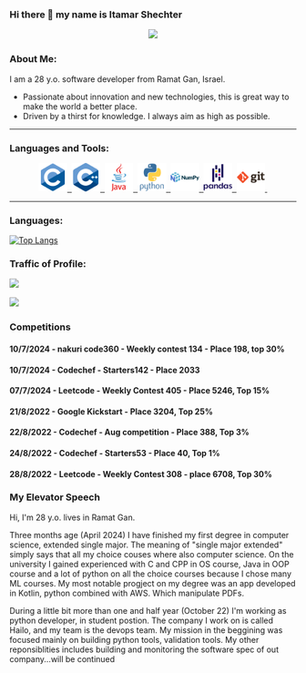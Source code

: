 ### Hi there 👋 my name is Itamar Shechter

<p align='center'>
  <a href="https://www.linkedin.com/in/itamar-shechter/">
    <img src="https://img.shields.io/badge/linkedin-%230077B5.svg?&style=for-the-badge&logo=linkedin&logoColor=white" />
  </a> 
</p>


### About Me:
I am a 28 y.o. software developer from Ramat Gan, Israel.

- Passionate about innovation and new technologies, this is great way to make the world a better place.
- Driven by a thirst for knowledge. I always aim as high as possible.

---


### Languages and Tools:

<p align='center'>
  <a href="https://en.wikipedia.org/wiki/C_(programming_language)">
    <img src="https://github.com/devicons/devicon/blob/master/icons/c/c-original.svg" title="C" alt="C" width="50" height="50" background-color="white"/>&nbsp;
  </a>
  <a href="https://en.wikipedia.org/wiki/C%2B%2B">
    <img src="https://github.com/devicons/devicon/blob/master/icons/cplusplus/cplusplus-original.svg" title="C++" alt="C++" width="50" height="50"/>&nbsp;
  </a>
  <a href="https://en.wikipedia.org/wiki/Java_(programming_language)">
    <img src="https://github.com/devicons/devicon/blob/master/icons/java/java-original-wordmark.svg" title="Java" alt="Java" width="50" height="50"/>&nbsp;
  </a>
  <a href="https://en.wikipedia.org/wiki/Python_(programming_language)">
    <img src="https://github.com/devicons/devicon/blob/master/icons/python/python-original-wordmark.svg" title="Python" alt="Python" width="50" height="50"/>&nbsp;
  </a>
  <a href="https://en.wikipedia.org/wiki/NumPy">
    <img src="https://github.com/devicons/devicon/blob/master/icons/numpy/numpy-original-wordmark.svg" title="Numpy" alt="Numpy" width="50" height="50"/>&nbsp;
  </a>
  <a href="https://en.wikipedia.org/wiki/Pandas_(software)">
    <img src="https://github.com/devicons/devicon/blob/master/icons/pandas/pandas-original-wordmark.svg" title="Pandas" alt="Pandas" width="50" height="50"/>&nbsp;
  </a>
  <a href="https://en.wikipedia.org/wiki/Git">
    <img src="https://github.com/devicons/devicon/blob/master/icons/git/git-original-wordmark.svg" title="Git" alt="Git" width="50" height="50"/>&nbsp;
  </a>
</p>

---

<!--
**itamar-sh/itamar-sh** is a ✨ _special_ ✨ repository because its `README.md` (this file) appears on your GitHub profile.

Here are some ideas to get you started:

- 🔭 I’m currently working on ...
- 🌱 I’m currently learning ...
- 👯 I’m looking to collaborate on ...
- 🤔 I’m looking for help with ...
- 💬 Ask me about ...
- 📫 How to reach me: ...
- 😄 Pronouns: ...
- ⚡ Fun fact: ...

for future development of ReadMe:
https://docs.github.com/en/get-started/writing-on-github/getting-started-with-writing-and-formatting-on-github/basic-writing-and-formatting-syntax
https://getemoji.com/

-->
### Languages:
[![Top Langs](https://github-readme-stats.vercel.app/api/top-langs/?username=itamar-sh)](https://github.com/anuraghazra/github-readme-stats)
### Traffic of Profile:
![](https://komarev.com/ghpvc/?username=itamar-sh&style=for-the-badge&label=PROFILE+VIEWS)


![](https://hit.yhype.me/github/profile?user_id=84578656)


### Competitions

#### 10/7/2024 - nakuri code360 - Weekly contest 134 - Place 198, top 30%
#### 10/7/2024 - Codechef - Starters142 - Place 2033
#### 07/7/2024 - Leetcode - Weekly Contest 405 - Place 5246, Top 15%
#### 21/8/2022 - Google Kickstart - Place 3204, Top 25%
#### 22/8/2022 - Codechef - Aug competition - Place 388, Top 3%
#### 24/8/2022 - Codechef - Starters53 - Place 40, Top 1%
#### 28/8/2022 - Leetcode - Weekly Contest 308 - place 6708, Top 30%


### My Elevator Speech
Hi, I'm 28 y.o. lives in Ramat Gan.

Three months age (April 2024) I have finished my first degree in computer science, extended single major.
The meaning of "single major extended" simply says that all my choice couses where also computer science.
On the university I gained experienced with C and CPP in OS course, Java in OOP course and a lot of python on all the choice courses because I chose
many ML courses. My most notable progject on my degree was an app developed in Kotlin, python combined with AWS. Which manipulate PDFs.

During a little bit more than one and half year (October 22) I'm working as python developer, in student postion.
The company I work on is called Hailo, and my team is the devops team.
My mission in the beggining was focused mainly on building python tools, validation tools.
My other reponsiblities includes building and monitoring the software spec of out company...will be continued
